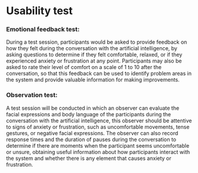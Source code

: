 # Usability test
### Emotional feedback test: 
During a test session, participants would be asked to provide feedback on how they felt during the conversation with the artificial intelligence, by asking questions to determine if they felt comfortable, relaxed, or if they experienced anxiety or frustration at any point. Participants may also be asked to rate their level of comfort on a scale of 1 to 10 after the conversation, so that this feedback can be used to identify problem areas in the system and provide valuable information for making improvements.

### Observation test: 
A test session will be conducted in which an observer can evaluate the facial expressions and body language of the participants during the conversation with the artificial intelligence, this observer should be attentive to signs of anxiety or frustration, such as uncomfortable movements, tense gestures, or negative facial expressions. The observer can also record response times and the duration of pauses during the conversation to determine if there are moments when the participant seems uncomfortable or unsure, obtaining useful information about how participants interact with the system and whether there is any element that causes anxiety or frustration.
